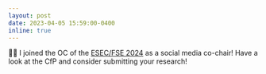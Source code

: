 ```yaml
---
layout: post
date: 2023-04-05 15:59:00-0400
inline: true
---
```


:man_technologist: I joined the OC of the [ESEC/FSE 2024](https://conf.researchr.org/committee/fse-2024/fse-2024-organizing-committee) as a social media co-chair! Have a look at the CfP and consider submitting your research!
